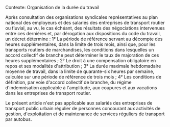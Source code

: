 Contexte: Organisation de la durée du travail

Après consultation des organisations syndicales représentatives au plan national des employeurs et des salariés des entreprises de transport routier ou fluvial, au vu, le cas échéant, des résultats des négociations intervenues entre ces dernières et, par dérogation aux dispositions du code du travail, un décret détermine : 1° La période de référence servant au décompte des heures supplémentaires, dans la limite de trois mois, ainsi que, pour les transports routiers de marchandises, les conditions dans lesquelles un accord collectif de branche peut déterminer le taux de majoration de ces heures supplémentaires ; 2° Le droit à une compensation obligatoire en repos et ses modalités d'attribution ; 3° La durée maximale hebdomadaire moyenne de travail, dans la limite de quarante-six heures par semaine, calculée sur une période de référence de trois mois ; 4° Les conditions de définition, par voie d'accord collectif de branche, du régime d'indemnisation applicable à l'amplitude, aux coupures et aux vacations dans les entreprises de transport routier.

Le présent article n'est pas applicable aux salariés des entreprises de transport public urbain régulier de personnes concourant aux activités de gestion, d'exploitation et de maintenance de services réguliers de transport par autobus.